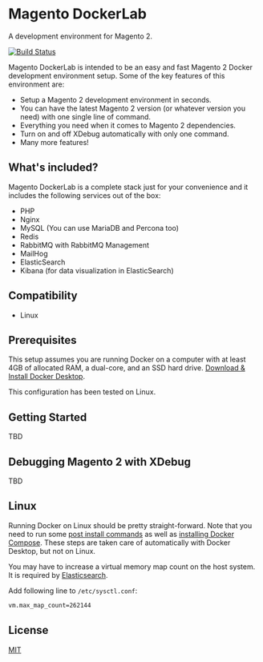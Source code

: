# Magento DockerLab

A development environment for Magento 2.

[![Build Status](https://travis-ci.org/magedin/magento-dockerlab.svg?branch=master)](https://travis-ci.org/magedin/magento-dockerlab)

Magento DockerLab is intended to be an easy and fast Magento 2 Docker development environment setup. Some of the key features of this environment are:

- Setup a Magento 2 development environment in seconds.
- You can have the latest Magento 2 version (or whatever version you need) with one single line of command.
- Everything you need when it comes to Magento 2 dependencies.
- Turn on and off XDebug automatically with only one command.
- Many more features!

## What's included?

Magento DockerLab is a complete stack just for your convenience and it includes the following services out of the box:

- PHP
- Nginx
- MySQL (You can use MariaDB and Percona too)
- Redis
- RabbitMQ with RabbitMQ Management
- MailHog
- ElasticSearch
- Kibana (for data visualization in ElasticSearch)

## Compatibility

- Linux

## Prerequisites

This setup assumes you are running Docker on a computer with at least 4GB of allocated RAM, a dual-core, and an SSD hard drive. [Download & Install Docker Desktop](https://www.docker.com/products/docker-desktop).

This configuration has been tested on Linux.

## Getting Started

TBD

## Debugging Magento 2 with XDebug

TBD

## Linux

Running Docker on Linux should be pretty straight-forward. Note that you need to run some [post install commands](https://docs.docker.com/install/linux/linux-postinstall/) as well as [installing Docker Compose](https://docs.docker.com/compose/install/). These steps are taken care of automatically with Docker Desktop, but not on Linux.

You may have to increase a virtual memory map count on the host system. It is required by [Elasticsearch](https://www.elastic.co/guide/en/elasticsearch/reference/current/vm-max-map-count.html).

Add following line to `/etc/sysctl.conf`:

```bash
vm.max_map_count=262144
```

## License

[MIT](https://opensource.org/licenses/MIT)
